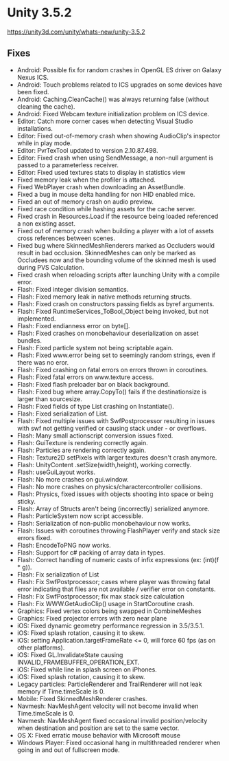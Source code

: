 # Unity 3.5.2
https://unity3d.com/unity/whats-new/unity-3.5.2

## Fixes

<ul>
<li>Android: Possible fix for random crashes in OpenGL ES driver on Galaxy Nexus ICS.</li>
<li>Android: Touch problems related to ICS upgrades on some devices have been fixed.</li>
<li>Android: Caching.CleanCache() was always returning false (without cleaning the cache).</li>
<li>Android: Fixed Webcam texture initialization problem on ICS device.</li>
<li>Editor: Catch more corner cases when detecting Visual Studio installations.</li>
<li>Editor: Fixed out-of-memory crash when showing AudioClip's inspector while in play mode.</li>
<li>Editor: PvrTexTool updated to version 2.10.87.498.</li>
<li>Editor: Fixed crash when using SendMessage, a non-null argument is passed to a parameterless receiver.</li>
<li>Editor: Fixed used textures stats to display in statistics view</li>
<li>Fixed memory leak when the profiler is attached.</li>
<li>Fixed WebPlayer crash when downloading an AssetBundle.</li>
<li>Fixed a bug in mouse delta handling for non HID enabled mice.</li>
<li>Fixed an out of memory crash on audio preview.</li>
<li>Fixed race condition while hashing assets for the cache server.</li>
<li>Fixed crash in Resources.Load if the resource being loaded referenced a non existing asset.</li>
<li>Fixed out of memory crash when building a player with a lot of assets cross references between scenes.</li>
<li>Fixed bug where SkinnedMeshRenderers marked as Occluders would result in bad occlusion. SkinnedMeshes can only be marked as Occludees now and the bounding volume of the skinned mesh is used during PVS Calculation.</li>
<li>Fixed crash when reloading scripts after launching Unity with a compile error.</li>
<li>Flash: Fixed integer division semantics.</li>
<li>Flash: Fixed memory leak in native methods returning structs.</li>
<li>Flash: Fixed crash on constructors passing fields as byref arguments.</li>
<li>Flash: Fixed RuntimeServices_ToBool_Object being invoked, but not implemented.</li>
<li>Flash: Fixed endianness error on byte[].</li>
<li>Flash: Fixed crashes on monobehaviour deserialization on asset bundles.</li>
<li>Flash: Fixed particle system not being scriptable again.</li>
<li>Flash: Fixed www.error being set to seemingly random strings, even if there was no eror.</li>
<li>Flash: Fixed crashing on fatal errors on errors thrown in coroutines.</li>
<li>Flash: Fixed fatal errors on www.texture access.</li>
<li>Flash: Fixed flash preloader bar on black background.</li>
<li>Flash: Fixed bug where array.CopyTo() fails if the destinationsize is larger than sourcesize.</li>
<li>Flash: Fixed fields of type List crashing on Instantiate().</li>
<li>Flash: Fixed serialization of List.</li>
<li>Flash: Fixed multiple issues with SwfPostprocessor resulting in issues with swf not getting verified or causing stack under - or overflows.</li>
<li>Flash: Many small actionscript conversion issues fixed.</li>
<li>Flash: GuiTexture is rendering correctly again.</li>
<li>Flash: Particles are rendering correctly again.</li>
<li>Flash: Texture2D setPixels with larger textures doesn't crash anymore.</li>
<li>Flash: UnityContent .setSize(width,height), working correctly.</li>
<li>Flash: useGuiLayout works.</li>
<li>Flash: No more crashes on gui.window.</li>
<li>Flash: No more crashes on physics/charactercontroller collisions.</li>
<li>Flash: Physics, fixed issues with objects shooting into space or being sticky.</li>
<li>Flash: Array of Structs aren't being (incorrectly) serialized anymore.</li>
<li>Flash: ParticleSystem now script accessible.</li>
<li>Flash: Serialization of non-public monobehaviour now works.</li>
<li>Flash: Issues with coroutines throwing FlashPlayer verify and stack size errors fixed.</li>
<li>Flash: EncodeToPNG now works.</li>
<li>Flash: Support for c# packing of array data in  types.</li>
<li>Flash: Correct handling of numeric casts of infix expressions (ex: (int)(f * g)).</li>
<li>Flash: Fix serialization of List</li>
<li>Flash: Fix SwfPostprocessor; cases where player was throwing fatal error indicating that files are not available / verifier error on constants.</li>
<li>Flash: Fix SwfPostprocessor; fix max stack size calculation</li>
<li>Flash: Fix WWW.GetAudioClip() usage in StartCoroutine crash.</li>
<li>Graphics: Fixed vertex colors being swapped in CombineMeshes</li>
<li>Graphics: Fixed projector errors with zero near plane</li>
<li>iOS: Fixed dynamic geometry performance regression in 3.5/3.5.1.</li>
<li>iOS: Fixed splash rotation, causing it to skew.</li>
<li>iOS: setting Application.targetFrameRate &lt;= 0, will force 60 fps (as on other platforms).</li>
<li>iOS: Fixed GL.InvalidateState causing INVALID_FRAMEBUFFER_OPERATION_EXT.</li>
<li>iOS: Fixed while line in splash screen on iPhones.</li>
<li>iOS: Fixed splash rotation, causing it to skew.</li>
<li>Legacy particles: ParticleRenderer and TrailRenderer will not leak memory if Time.timeScale is 0.</li>
<li>Mobile: Fixed SkinnedMeshRenderer crashes.</li>
<li>Navmesh: NavMeshAgent velocity will not become invalid when Time.timeScale is 0.</li>
<li>Navmesh: NavMeshAgent fixed occasional invalid position/velocity when destination and position are set to the same vector.</li>
<li>OS X: Fixed erratic mouse behavior with Microsoft mouse</li>
<li>Windows Player: Fixed occasional hang in multithreaded renderer when going in and out of fullscreen mode.</li>
</ul>

